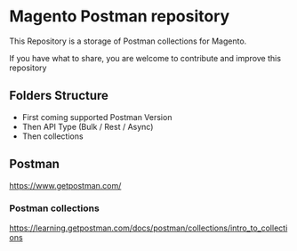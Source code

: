 # Magento Postman repository
This Repository is a storage of Postman collections for Magento.

If you have what to share, you are welcome to contribute and improve this repository

## Folders Structure
- First coming supported Postman Version
- Then API Type (Bulk / Rest / Async)
- Then collections

## Postman
https://www.getpostman.com/

### Postman collections
https://learning.getpostman.com/docs/postman/collections/intro_to_collections
